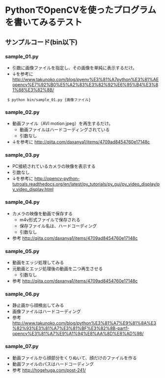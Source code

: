 # PythonでOpenCVを使ったプログラムを書いてみるテスト

## サンプルコード(bin以下)

### sample_01.py

* 引数に画像ファイルを指定し、その画像を単純に表示するだけ。
* ↓を参考に
  http://www.takunoko.com/blog/pyenv%E3%81%A7python%E3%81%AEopencv%E7%92%B0%E5%A2%83%E3%82%92%E6%95%B4%E3%81%88%E3%82%8B/

```
 $ python bin/sample_01.py {画像ファイル}
```

### sample_02.py

* 動画ファイル（AVI motion jpeg）を再生するだけ。
  * 動画ファイルはハードコーディングされている
  * 引数なし
* ↓を参考に
  http://qiita.com/daxanya1/items/4709ad8454760e17148c

### sample_03.py

* PC接続されているカメラの映像を表示する
* 引数なし
* ↓を参考に
  http://opencv-python-tutroals.readthedocs.org/en/latest/py_tutorials/py_gui/py_video_display/py_video_display.html

### sample_04.py

* カメラの映像を動画で保存する
  * m4v形式ファイルで保存される
  * 保存ファイル名は、ハードコーディング
  * 引数なし
* 参考
  http://qiita.com/daxanya1/items/4709ad8454760e17148c

### sample_05.py

* 動画をエッジ処理してみる
* 元動画とエッジ処理後の動画を二つ再生させる
  * 引数なし
* 参考
  http://qiita.com/daxanya1/items/4709ad8454760e17148c


### sample_06.py

* 静止画から顔検出してみる
* 画像ファイルはハードコーディング
* 参考
  http://www.takunoko.com/blog/python%E3%81%A7%E9%81%8A%E3%82%93%E3%81%A7%E3%81%BF%E3%82%8B-part1-opencv%E3%81%A7%E9%A1%94%E8%AA%8D%E8%AD%98/


### sample_07.py

* 動画ファイルから顔部分をくりぬいて、顔だけのファイルを作る
* 動画ファイルのパスはハードコーディング
* 参考
  http://hogehuga.com/post-241/

